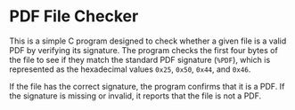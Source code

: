 
# PDF File Checker

This is a simple C program designed to check whether a given file is a valid PDF by verifying its signature. The program checks the first four bytes of the file to see if they match the standard PDF signature (`%PDF`), which is represented as the hexadecimal values `0x25`, `0x50`, `0x44`, and `0x46`.

If the file has the correct signature, the program confirms that it is a PDF. If the signature is missing or invalid, it reports that the file is not a PDF.

